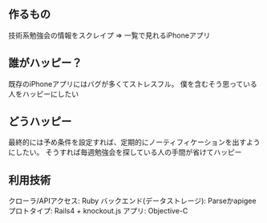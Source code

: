 ## 作るもの

技術系勉強会の情報をスクレイプ => 一覧で見れるiPhoneアプリ


## 誰がハッピー？

既存のiPhoneアプリにはバグが多くてストレスフル。
僕を含むそう思っている人をハッピーにしたい


## どうハッピー

最終的には予め条件を設定すれば、定期的にノーティフィケーションを出すようにしたい。
そうすれば毎週勉強会を探している人の手間が省けてハッピー


## 利用技術

クローラ/APIアクセス: Ruby
バックエンド(データストレージ): Parseかapigee
プロトタイプ: Rails4 + knockout.js
アプリ: Objective-C
